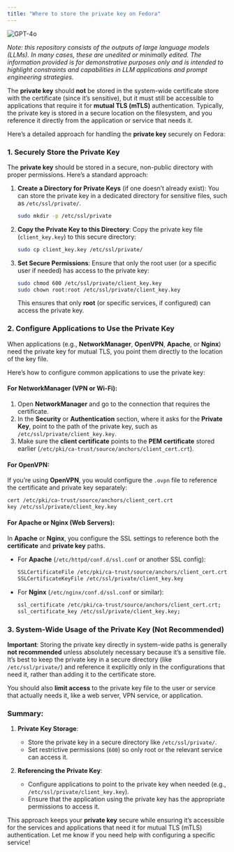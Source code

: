 ```yaml
---
title: "Where to store the private key on Fedora"
---
```

![GPT-4o](https://img.shields.io/badge/GPT--4o-3333FF?style=for-the-badge&logo=openai&logoColor=white)



*Note: this repository consists of the outputs of large language models (LLMs). In many cases, these are unedited or minimally edited. The information provided is for demonstrative purposes only and is intended to highlight constraints and capabilities in LLM applications and prompt engineering strategies.*


The **private key** should **not** be stored in the system-wide certificate store with the certificate (since it’s sensitive), but it must still be accessible to applications that require it for **mutual TLS (mTLS)** authentication. Typically, the private key is stored in a secure location on the filesystem, and you reference it directly from the application or service that needs it.

Here’s a detailed approach for handling the **private key** securely on Fedora:

### 1. **Securely Store the Private Key**

The **private key** should be stored in a secure, non-public directory with proper permissions. Here’s a standard approach:

1. **Create a Directory for Private Keys** (if one doesn’t already exist):
   You can store the private key in a dedicated directory for sensitive files, such as `/etc/ssl/private/`.

   ```bash
   sudo mkdir -p /etc/ssl/private
   ```

2. **Copy the Private Key to this Directory**:
   Copy the private key file (`client_key.key`) to this secure directory:

   ```bash
   sudo cp client_key.key /etc/ssl/private/
   ```

3. **Set Secure Permissions**:
   Ensure that only the root user (or a specific user if needed) has access to the private key:

   ```bash
   sudo chmod 600 /etc/ssl/private/client_key.key
   sudo chown root:root /etc/ssl/private/client_key.key
   ```

   This ensures that only **root** (or specific services, if configured) can access the private key.

### 2. **Configure Applications to Use the Private Key**

When applications (e.g., **NetworkManager**, **OpenVPN**, **Apache**, or **Nginx**) need the private key for mutual TLS, you point them directly to the location of the key file.

Here’s how to configure common applications to use the private key:

#### **For NetworkManager** (VPN or Wi-Fi):
1. Open **NetworkManager** and go to the connection that requires the certificate.
2. In the **Security** or **Authentication** section, where it asks for the **Private Key**, point to the path of the private key, such as `/etc/ssl/private/client_key.key`.
3. Make sure the **client certificate** points to the **PEM certificate** stored earlier (`/etc/pki/ca-trust/source/anchors/client_cert.crt`).

#### **For OpenVPN**:
If you’re using **OpenVPN**, you would configure the `.ovpn` file to reference the certificate and private key separately:

```bash
cert /etc/pki/ca-trust/source/anchors/client_cert.crt
key /etc/ssl/private/client_key.key
```

#### **For Apache or Nginx** (Web Servers):
In **Apache** or **Nginx**, you configure the SSL settings to reference both the **certificate** and **private key** paths.

- For **Apache** (`/etc/httpd/conf.d/ssl.conf` or another SSL config):
   ```bash
   SSLCertificateFile /etc/pki/ca-trust/source/anchors/client_cert.crt
   SSLCertificateKeyFile /etc/ssl/private/client_key.key
   ```

- For **Nginx** (`/etc/nginx/conf.d/ssl.conf` or similar):
   ```bash
   ssl_certificate /etc/pki/ca-trust/source/anchors/client_cert.crt;
   ssl_certificate_key /etc/ssl/private/client_key.key;
   ```

### 3. **System-Wide Usage of the Private Key (Not Recommended)**

**Important**: Storing the private key directly in system-wide paths is generally **not recommended** unless absolutely necessary because it’s a sensitive file. It’s best to keep the private key in a secure directory (like `/etc/ssl/private/`) and reference it explicitly only in the configurations that need it, rather than adding it to the certificate store. 

You should also **limit access** to the private key file to the user or service that actually needs it, like a web server, VPN service, or application.

### Summary:
1. **Private Key Storage**:
   - Store the private key in a secure directory like `/etc/ssl/private/`.
   - Set restrictive permissions (`600`) so only root or the relevant service can access it.

2. **Referencing the Private Key**:
   - Configure applications to point to the private key when needed (e.g., `/etc/ssl/private/client_key.key`).
   - Ensure that the application using the private key has the appropriate permissions to access it.

This approach keeps your **private key** secure while ensuring it’s accessible for the services and applications that need it for mutual TLS (mTLS) authentication. Let me know if you need help with configuring a specific service!